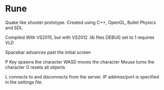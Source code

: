 # Rune
Quake like shooter prototype. Created using C++, OpenGL, Bullet Physics and SDL

Compiled With VS2015, but with VS2012 .lib files
DEBUG set to 1 requires VLD

Spacebar advances past the initial screen

P Key spawns the character
WASD moves the character
Mouse turns the character
O resets all objects

L connects to and disconnects from the server. 
IP address/port is specified in the settings file.
